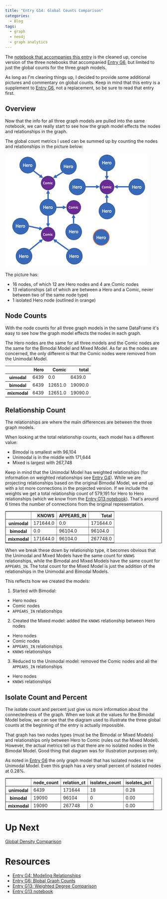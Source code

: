 ```yaml
---
title: "Entry G14: Global Counts Comparison"
categories:
  - Blog
tags:
  - graph
  - neo4j
  - graph analytics
---
```


The [notebook that accompanies this entry](https://github.com/julielinx/datascience_diaries/blob/master/graph/14_nb_global_counts_comparison.ipynb) is the cleaned up, concise version of the three notebooks that accompanied [Entry G6](https://julielinx.github.io/blog/g06_global_counts/), but limited to just the global counts for the three graph models. 

As long as I'm cleaning things up, I decided to provide some additional pictures and commentary on global counts. Keep in mind that this entry is a supplement to [Entry G6](https://julielinx.github.io/blog/g06_global_counts/), not a replacement, so be sure to read that entry first.

## Overview

Now that the info for all three graph models are pulled into the same notebook, we can really start to see how the graph model effects the nodes and relationships in the graph.

The global count metrics I used can be summed up by counting the nodes and relationships in the picture below:

<img src='https://github.com/julielinx/datascience_diaries/blob/master/graph/images/global_counts.png?raw=true'>

The picture has:

- 16 nodes, of which 12 are Hero nodes and 4 are Comic nodes
- 13 relationships (all of which are between a Hero and a Comic, never between two of the same node type)
- 1 isolated Hero node (outlined in orange)

## Node Counts

With the node counts for all three graph models in the same DataFrame it's easy to see how the graph model effects the nodes in each graph.

The Hero nodes are the same for all three models and the Comic nodes are the same for the Bimodal Model and Mixed Model. As far as the nodes are concerned, the only different is that the Comic nodes were removed from the Unimodal Model.

<table>
  <thead>
    <tr style="text-align: right;">
      <th></th>
      <th>Hero</th>
      <th>Comic</th>
      <th>total</th>
    </tr>
  </thead>
  <tbody>
    <tr>
      <th>uimodal</th>
      <td>6439</td>
      <td>0.0</td>
      <td>6439.0</td>
    </tr>
    <tr>
      <th>bimodal</th>
      <td>6439</td>
      <td>12651.0</td>
      <td>19090.0</td>
    </tr>
    <tr>
      <th>mixmodal</th>
      <td>6439</td>
      <td>12651.0</td>
      <td>19090.0</td>
    </tr>
  </tbody>
</table>

## Relationship Count

The relationships are where the main differences are between the three graph models.

When looking at the total relationship counts, each model has a different value:

- Bimodal is smallest with 96,104
- Unimodal is in the middle with 171,644
- Mixed is largest with 267,748

Keep in mind that the Unimodal Model has weighted relationships (for information on weighted relationships see [Entry G4](https://julielinx.github.io/blog/g04_graph_model_rels/)). While we are projecting relationships based on the original Bimodal Model, we end up with a lot more connections in the projected version. If we include the weights we get a total relationship count of 579,191 for Hero to Hero relationships (which we know from the [Entry G13 notebook](https://github.com/julielinx/datascience_diaries/blob/master/graph/13a_nb_weighted_degree_comparison.ipynb)). That's around 6 times the number of connections from the original representation.

<div>
<style scoped>
    .dataframe tbody tr th:only-of-type {
        vertical-align: middle;
    }

    .dataframe tbody tr th {
        vertical-align: top;
    }

    .dataframe thead th {
        text-align: right;
    }
</style>
<table border="1">
  <thead>
    <tr style="text-align: right;">
      <th></th>
      <th>KNOWS</th>
      <th>APPEARS_IN</th>
      <th>Total</th>
    </tr>
  </thead>
  <tbody>
    <tr>
      <th>unimodal</th>
      <td>171644.0</td>
      <td>0.0</td>
      <td>171644.0</td>
    </tr>
    <tr>
      <th>bimodal</th>
      <td>0.0</td>
      <td>96104.0</td>
      <td>96104.0</td>
    </tr>
    <tr>
      <th>mixmodal</th>
      <td>171644.0</td>
      <td>96104.0</td>
      <td>267748.0</td>
    </tr>
  </tbody>
</table>
</div>

When we break these down by relationship type, it becomes obvious that the Unimodal and Mixed Models have the same count for `KNOWS` relationships, while the Bimodal and Mixed Models have the same count for `APPEARS_IN`. The total count for the Mixed Model is just the addition of the relationships in the Unimodal and Bimodal Models.

This reflects how we created the models:

1. Started with Bimodal:
  - Hero nodes
  - Comic nodes
  - `APPEARS_IN` relationships
2. Created the Mixed model: added the `KNOWS` relationship between Hero nodes
  - Hero nodes
  - Comic nodes
  - `APPEARS_IN` relationships
  - `KNOWS` relationships
3. Reduced to the Unimodal model: removed the Comic nodes and all the `APPEARS_IN` relationships
  - Hero nodes
  - `KNOWS` relationships

## Isolate Count and Percent

The isolate count and percent just give us more information about the connectedness of the graph. When we look at the values for the Bimodal Model below, we can see that the diagram used to illustrate the three global counts at the beginning of the entry is actually impossible.

That graph has two nodes types (must be the Bimodal or Mixed Models) and relationships only between Hero to Comic (rules out the Mixed Model). However, the actual metrics tell us that there are no isolated nodes in the Bimodal Model. Good thing that diagram was for illustration purposes only.

As noted in [Entry G6](https://julielinx.github.io/blog/g06_global_counts/) the only graph model that has isolated nodes is the Unimodal Model. Even this graph has a very small percent of isolated nodes at 0.28%.

<table border="1" class="dataframe">
  <thead>
    <tr style="text-align: right;">
      <th></th>
      <th>node_count</th>
      <th>relation_ct</th>
      <th>isolates_count</th>
      <th>isolates_pct</th>
    </tr>
  </thead>
  <tbody>
    <tr>
      <th>unimodal</th>
      <td>6439</td>
      <td>171644</td>
      <td>18</td>
      <td>0.28</td>
    </tr>
    <tr>
      <th>bimodal</th>
      <td>19090</td>
      <td>96104</td>
      <td>0</td>
      <td>0.00</td>
    </tr>
    <tr>
      <th>mixmodal</th>
      <td>19090</td>
      <td>267748</td>
      <td>0</td>
      <td>0.00</td>
    </tr>
  </tbody>
</table>

# Up Next

[Global Density Comparison](https://julielinx.github.io/blog/g15_global_density_comparison)

# Resources

- [Entry G4: Modeling Relationships](https://julielinx.github.io/blog/g04_graph_model_rels/)
- [Entry G6: Blobal Graph Counts](https://julielinx.github.io/blog/g06_global_counts/)
- [Entry G13: Weighted Degree Comparison](https://julielinx.github.io/blog/g13_weighted_degree_comparison/)
- [Entry G13 notebook](https://github.com/julielinx/datascience_diaries/blob/master/graph/13a_nb_weighted_degree_comparison.ipynb)
